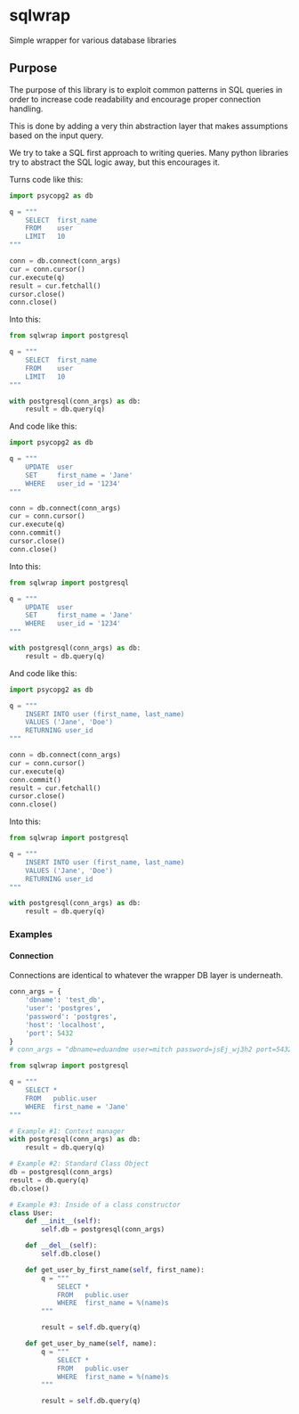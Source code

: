 # sqlwrap
Simple wrapper for various database libraries

## Purpose

The purpose of this library is to exploit common patterns in SQL queries in order to increase code readability and encourage proper connection handling.

This is done by adding a very thin abstraction layer that makes assumptions based on the input query.

We try to take a SQL first approach to writing queries. Many python libraries try to abstract the SQL logic away, but this encourages it.

Turns code like this:
``` python
import psycopg2 as db

q = """
    SELECT  first_name
    FROM    user
    LIMIT   10
"""

conn = db.connect(conn_args)
cur = conn.cursor()
cur.execute(q)
result = cur.fetchall()
cursor.close()
conn.close()
```

Into this:
``` python
from sqlwrap import postgresql

q = """
    SELECT  first_name
    FROM    user
    LIMIT   10
"""

with postgresql(conn_args) as db:
    result = db.query(q)
```


And code like this:
``` python
import psycopg2 as db

q = """
    UPDATE  user
    SET     first_name = 'Jane'
    WHERE   user_id = '1234'
"""

conn = db.connect(conn_args)
cur = conn.cursor()
cur.execute(q)
conn.commit()
cursor.close()
conn.close()
```

Into this:
``` python
from sqlwrap import postgresql

q = """
    UPDATE  user
    SET     first_name = 'Jane'
    WHERE   user_id = '1234'
"""

with postgresql(conn_args) as db:
    result = db.query(q)
```


And code like this:
``` python
import psycopg2 as db

q = """
    INSERT INTO user (first_name, last_name)
    VALUES ('Jane', 'Doe')
    RETURNING user_id
"""

conn = db.connect(conn_args)
cur = conn.cursor()
cur.execute(q)
conn.commit()
result = cur.fetchall()
cursor.close()
conn.close()
```

Into this:
``` python
from sqlwrap import postgresql

q = """
    INSERT INTO user (first_name, last_name)
    VALUES ('Jane', 'Doe')
    RETURNING user_id
"""

with postgresql(conn_args) as db:
    result = db.query(q)
```

### Examples

#### Connection

Connections are identical to whatever the wrapper DB layer is underneath.

``` python
conn_args = {
    'dbname': 'test_db',
    'user': 'postgres',
    'password': 'postgres',
    'host': 'localhost',
    'port': 5432
}
# conn_args = "dbname=eduandme user=mitch password=jsEj_wj3h2 port=5432 host=localhost"
```

``` python
from sqlwrap import postgresql

q = """
    SELECT *
    FROM   public.user
    WHERE  first_name = 'Jane'
"""

# Example #1: Context manager
with postgresql(conn_args) as db:
    result = db.query(q)

# Example #2: Standard Class Object
db = postgresql(conn_args)
result = db.query(q)
db.close()

# Example #3: Inside of a class constructor
class User:
    def __init__(self):
        self.db = postgresql(conn_args)

    def __del__(self):
        self.db.close()

    def get_user_by_first_name(self, first_name):
        q = """
            SELECT *
            FROM   public.user
            WHERE  first_name = %(name)s
        """

        result = self.db.query(q)

    def get_user_by_name(self, name):
        q = """
            SELECT *
            FROM   public.user
            WHERE  first_name = %(name)s
        """

        result = self.db.query(q)
```